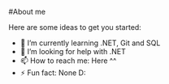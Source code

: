 #About me


Here are some ideas to get you started:

- 🌱 I’m currently learning .NET, Git and SQL
- 🤔 I’m looking for help with .NET 
- 📫 How to reach me: Here ^^
- ⚡ Fun fact: None D:

